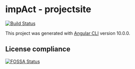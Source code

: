 # impAct - projectsite
[![Build Status](https://travis-ci.com/impactify/impactify.github.io.svg?branch=master)](https://travis-ci.com/impactify/impactify.github.io)

This project was generated with [Angular CLI](https://github.com/angular/angular-cli) version 10.0.0.

## License compliance
[![FOSSA Status](https://app.fossa.com/api/projects/git%2Bgithub.com%2Fimpactify%2Fprojectsite.svg?type=large)](https://app.fossa.com/projects/git%2Bgithub.com%2Fimpactify%2Fprojectsite?ref=badge_large)
